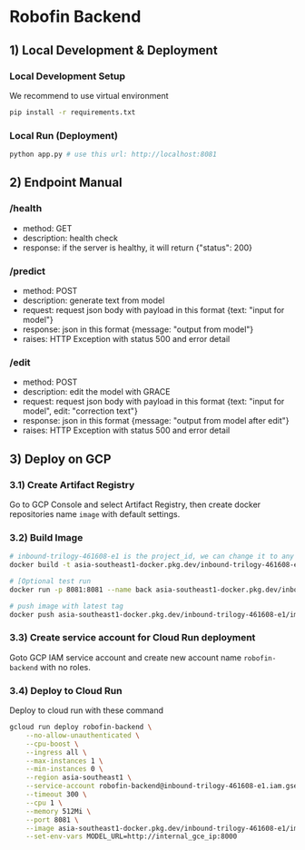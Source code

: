# Robofin Backend

## 1) Local Development & Deployment

### Local Development Setup
We recommend to use virtual environment
```bash
pip install -r requirements.txt
```

### Local Run (Deployment)
```bash
python app.py # use this url: http://localhost:8081
```

## 2) Endpoint Manual

### /health
- method: GET
- description: health check
- response: if the server is healthy, it will return {"status": 200}

### /predict
- method: POST
- description: generate text from model
- request: request json body with payload in this format {text: "input for model"}
- response: json in this format {message: "output from model"}
- raises: HTTP Exception with status 500 and error detail

### /edit
- method: POST
- description: edit the model with GRACE
- request: request json body with payload in this format {text: "input for model", edit: "correction text"}
- response: json in this format {message: "output from model after edit"}
- raises: HTTP Exception with status 500 and error detail

## 3) Deploy on GCP

### 3.1) Create Artifact Registry
Go to GCP Console and select Artifact Registry, then create docker repositories name `image` with default settings.

### 3.2) Build Image
```bash
# inbound-trilogy-461608-e1 is the project_id, we can change it to any project_id
docker build -t asia-southeast1-docker.pkg.dev/inbound-trilogy-461608-e1/image/robofin-backend:latest -f ./Dockerfile .

# [Optional test run
docker run -p 8081:8081 --name back asia-southeast1-docker.pkg.dev/inbound-trilogy-461608-e1/image/robofin-backend:latest

# push image with latest tag
docker push asia-southeast1-docker.pkg.dev/inbound-trilogy-461608-e1/image/robofin-backend:latest
```

### 3.3) Create service account for Cloud Run deployment
Goto GCP IAM service account and create new account name `robofin-backend` with no roles.

### 3.4) Deploy to Cloud Run
Deploy to cloud run with these command
```bash
gcloud run deploy robofin-backend \
    --no-allow-unauthenticated \
    --cpu-boost \
    --ingress all \
    --max-instances 1 \
    --min-instances 0 \
    --region asia-southeast1 \
    --service-account robofin-backend@inbound-trilogy-461608-e1.iam.gserviceaccount.com \
    --timeout 300 \
    --cpu 1 \
    --memory 512Mi \
    --port 8081 \
    --image asia-southeast1-docker.pkg.dev/inbound-trilogy-461608-e1/image/robofin-backend:latest \
    --set-env-vars MODEL_URL=http://internal_gce_ip:8000
```